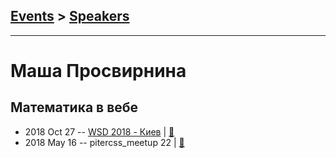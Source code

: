 ## [Events](../README.md) > [Speakers](../speakers.md)
---

# Маша Просвирнина

## Математика в вебе
- 2018 Oct 27 -- [WSD 2018 - Киев](https://www.youtube.com/watch?v=wGVVoJH_oKY)  | [:notebook:](https://wsd.events/2018/10/27/pres/math-on-web/)  
- 2018 May 16 -- pitercss_meetup 22  | [:notebook:](https://pitercss.ru/22/pres/math-web/)  
